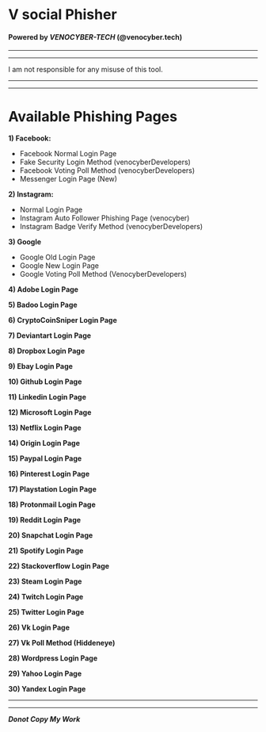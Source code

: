 # **V social Phisher**
#### Powered by ***VENOCYBER-TECH*** (**@venocyber.tech**)
***
***
I am not responsible for any misuse of this tool.
***
***
# Available Phishing Pages
**1) Facebook:**
- Facebook Normal Login Page
- Fake Security Login Method (venocyberDevelopers)
- Facebook Voting Poll Method (venocyberDevelopers)
- Messenger Login Page (New)

**2) Instagram:**
- Normal Login Page
- Instagram Auto Follower Phishing Page (venocyber)
- Instagram Badge Verify Method (venocyberDevelopers)

**3) Google**
- Google Old Login Page
- Google New Login Page
- Google Voting Poll Method (VenocyberDevelopers)

**4) Adobe Login Page**

**5) Badoo Login Page**

**6) CryptoCoinSniper Login Page**

**7) Deviantart Login Page**

**8) Dropbox Login Page**

**9) Ebay Login Page**

**10) Github Login Page**

**11) Linkedin Login Page**

**12) Microsoft Login Page**

**13) Netflix Login Page**

**14) Origin Login Page**

**15) Paypal Login Page**

**16) Pinterest Login Page**

**17) Playstation  Login Page**

**18) Protonmail Login Page**

**19) Reddit Login Page**

**20) Snapchat Login Page**

**21) Spotify Login Page**

**22) Stackoverflow Login Page**

**23) Steam Login Page**

**24) Twitch Login Page**

**25) Twitter Login Page**

**26) Vk Login Page**

**27) Vk Poll Method (Hiddeneye)**

**28) Wordpress  Login Page**

**29) Yahoo Login Page**

**30) Yandex Login Page**
***
***

***Donot Copy My Work***
